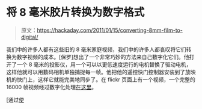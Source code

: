 # 将 8 毫米胶片转换为数字格式

> 原文：<https://hackaday.com/2011/01/15/converting-8mm-film-to-digital/>

我们中的许多人都有这些旧的 8 毫米家庭视频，我们中的许多人都哀叹将它们转换为数字视频的成本。[保罗]想出了一个非常巧妙的方法来自己数字化它们。他打开了一个 8 毫米的投影仪，用一个可以以更低速度运行的电机替换了驱动电机，这样他就可以用数码相机单独捕捉每一帧。他把他的遥控快门控制器安装到了放映机的快门上，这样它就能完美地同步了。在 flickr 页面上有一个视频，一个完整的 16000 帧视频经过数字化处理[在这里](http://www.flickr.com/photos/imager/5351578381/)。

[通过[使](http://blog.makezine.com/archive/2011/01/diy_telecine_converts_film_to_video.html)